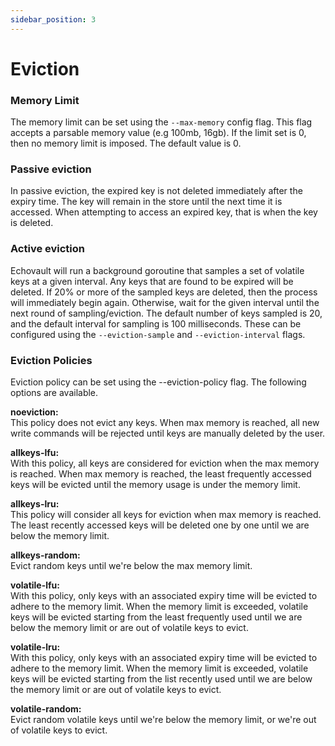 ```yaml
---
sidebar_position: 3
---
```


# Eviction

### Memory Limit

The memory limit can be set using the `--max-memory` config flag. This flag accepts a parsable memory value (e.g 100mb, 16gb). If the limit set is 0, then no memory limit is imposed. The default value is 0.

### Passive eviction

In passive eviction, the expired key is not deleted immediately after the expiry time. The key will remain in the store until the next time it is accessed. When attempting to access an expired key, that is when the key is deleted.

### Active eviction

Echovault will run a background goroutine that samples a set of volatile keys at a given interval. Any keys that are found to be expired will be deleted. If 20% or more of the sampled keys are deleted, then the process will immediately begin again. Otherwise, wait for the given interval until the next round of sampling/eviction. The default number of keys sampled is 20, and the default interval for sampling is 100 milliseconds. These can be configured using the `--eviction-sample` and `--eviction-interval` flags.

### Eviction Policies

Eviction policy can be set using the --eviction-policy flag. The following options are available.

<b>noeviction:</b><br/>
This policy does not evict any keys. When max memory is reached, all new write commands will be rejected until keys are manually deleted by the user.

<b>allkeys-lfu:</b><br/>
With this policy, all keys are considered for eviction when the max memory is reached. When max memory is reached, the least frequently accessed keys will be evicted until the memory usage is under the memory limit.

<b>allkeys-lru:</b><br/>
This policy will consider all keys for eviction when max memory is reached. The least recently accessed keys will be deleted one by one until we are below the memory limit.

<b>allkeys-random:</b><br/>
Evict random keys until we're below the max memory limit.

<b>volatile-lfu:</b><br/>
With this policy, only keys with an associated expiry time will be evicted to adhere to the memory limit. When the memory limit is exceeded, volatile keys will be evicted starting from the least frequently used until we are below the memory limit or are out of volatile keys to evict.

<b>volatile-lru:</b><br/>
With this policy, only keys with an associated expiry time will be evicted to adhere to the memory limit. When the memory limit is exceeded, volatile keys will be evicted starting from the list recently used until we are below the memory limit or are out of volatile keys to evict.

<b>volatile-random:</b><br/>
Evict random volatile keys until we're below the memory limit, or we're out of volatile keys to evict.
